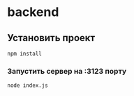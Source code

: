 # backend

## Установить проект
```
npm install
```

### Запустить сервер на :3123 порту
```
node index.js
```

